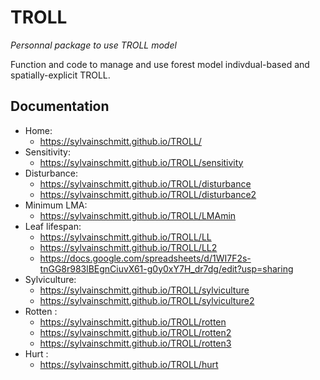 
<!-- README.md is generated from README.Rmd. Please edit that file -->
TROLL
=====

*Personnal package to use TROLL model*

Function and code to manage and use forest model indivdual-based and spatially-explicit TROLL.

Documentation
-------------

-   Home:
    -   <https://sylvainschmitt.github.io/TROLL/>
-   Sensitivity:
    -   <https://sylvainschmitt.github.io/TROLL/sensitivity>
-   Disturbance:
    -   <https://sylvainschmitt.github.io/TROLL/disturbance>
    -   <https://sylvainschmitt.github.io/TROLL/disturbance2>
-   Minimum LMA:
    -   <https://sylvainschmitt.github.io/TROLL/LMAmin>
-   Leaf lifespan:
    -   <https://sylvainschmitt.github.io/TROLL/LL>
    -   <https://sylvainschmitt.github.io/TROLL/LL2>
    -   <https://docs.google.com/spreadsheets/d/1WI7F2s-tnGG8r983lBEgnCiuvX61-g0y0xY7H_dr7dg/edit?usp=sharing>
-   Sylviculture:
    -   <https://sylvainschmitt.github.io/TROLL/sylviculture>
    -   <https://sylvainschmitt.github.io/TROLL/sylviculture2>
-   Rotten :
    -   <https://sylvainschmitt.github.io/TROLL/rotten>
    -   <https://sylvainschmitt.github.io/TROLL/rotten2>
    -   <https://sylvainschmitt.github.io/TROLL/rotten3>
-   Hurt :
    -   <https://sylvainschmitt.github.io/TROLL/hurt>
